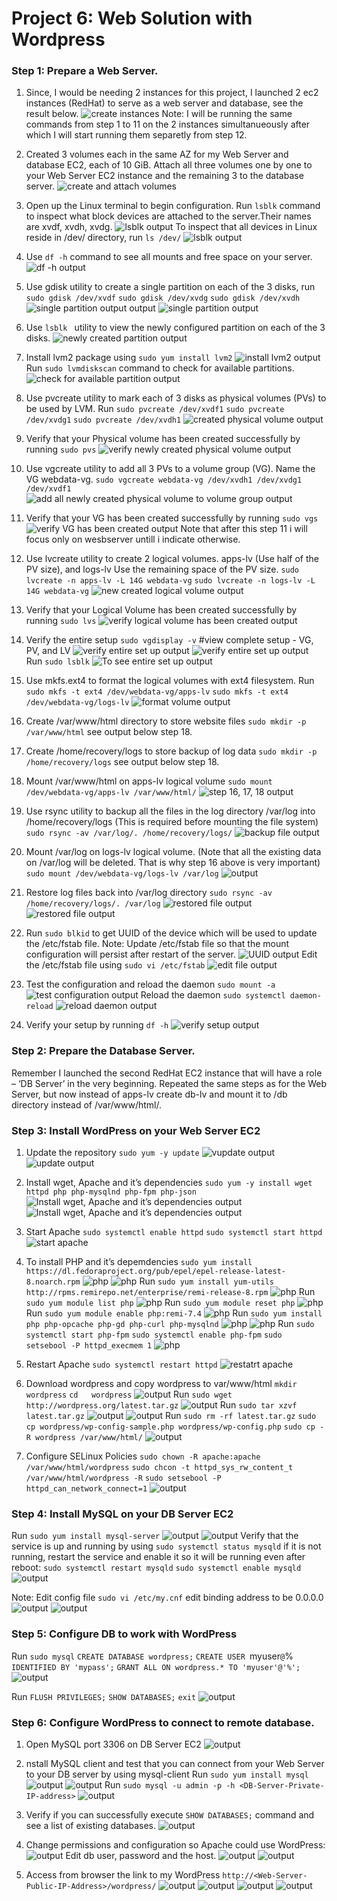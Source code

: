  # Project 6:  Web Solution with Wordpress

 ### Step 1: Prepare a Web Server.
 1. Since, I would be needing 2 instances for this project, I launched 2 ec2 instances (RedHat) to serve as a web server and database, see the result below. 
![create instances](./images/1.PNG)
Note: I will be running the same commands from step 1 to 11 on the 2 instances simultanueously after which I will start running them separetly from step 12.

2. Created 3 volumes each in the same AZ for my Web Server and database EC2, each of 10 GiB. Attach all three volumes one by one to your Web Server EC2 instance  and the remaining 3 to the database server.
![create and attach volumes](./images/2.PNG)

3. Open up the Linux terminal to begin configuration. Run `lsblk` command to inspect what block devices are attached to the server.Their names are xvdf, xvdh, xvdg.
![lsblk output](./images/4.PNG)
To inspect that all devices in Linux reside in /dev/ directory, run `ls /dev/`
![lsblk output](./images/5.PNG)

4. Use `df -h` command to see all mounts and free space on your server.
![df -h output](./images/6.PNG)

5. Use gdisk utility to create a single partition on each of the 3 disks, run `sudo gdisk /dev/xvdf` `sudo gdisk /dev/xvdg` `sudo gdisk /dev/xvdh`
![single partition output output](./images/7a.PNG)
![single partition output](./images/7b.PNG)

6. Use `lsblk ` utility to view the newly configured partition on each of the 3 disks. 
![newly created partition output](./images/8.PNG)

7. Install lvm2 package using `sudo yum install lvm2` 
![install lvm2 output](./images/9.PNG)
Run `sudo lvmdiskscan` command to check for available partitions.
![check for available partition output](./images/10.PNG)

8. Use pvcreate utility to mark each of 3 disks as physical volumes (PVs) to be used by LVM.
Run `sudo pvcreate /dev/xvdf1` `sudo pvcreate /dev/xvdg1` `sudo pvcreate /dev/xvdh1`
![created physical volume output](./images/11.PNG)

9. Verify that your Physical volume has been created successfully by running `sudo pvs`
![verify newly created physical volume output](./images/12.PNG)

10. Use vgcreate utility to add all 3 PVs to a volume group (VG). Name the VG webdata-vg. `sudo vgcreate webdata-vg /dev/xvdh1 /dev/xvdg1 /dev/xvdf1`
![add all newly created physical volume to volume group output](./images/13.PNG)

11. Verify that your VG has been created successfully by running `sudo vgs`
![verify VG has been created  output](./images/14.PNG)
Note that after this step 11 i will focus only on wesbserver untill i indicate otherwise.

12. Use lvcreate utility to create 2 logical volumes. apps-lv (Use half of the PV size), and logs-lv Use the remaining space of the PV size. `sudo lvcreate -n apps-lv -L 14G webdata-vg`    `sudo lvcreate -n logs-lv -L 14G webdata-vg`
![new created logical volume output](./images/15.PNG)

13. Verify that your Logical Volume has been created successfully by running `sudo lvs`
![verify logical volume has been created  output](./images/16.PNG)

14. Verify the entire setup `sudo vgdisplay -v` #view complete setup - VG, PV, and LV
![verify entire set up output](./images/17a.PNG)
![verify entire set up  output](./images/17b.PNG)
Run `sudo lsblk`
![To see entire set up  output](./images/18.PNG)

15. Use mkfs.ext4 to format the logical volumes with ext4 filesystem. Run `sudo mkfs -t ext4 /dev/webdata-vg/apps-lv` `sudo mkfs -t ext4 /dev/webdata-vg/logs-lv`
![format volume output](./images/19.PNG)

16. Create /var/www/html directory to store website files `sudo mkdir -p /var/www/html` see output below step 18.

17. Create /home/recovery/logs to store backup of log data `sudo mkdir -p /home/recovery/logs` see output below step 18.

18. Mount /var/www/html on apps-lv logical volume `sudo mount /dev/webdata-vg/apps-lv /var/www/html/`
![step 16, 17, 18 output](./images/20.PNG)

19. Use rsync utility to backup all the files in the log directory /var/log into /home/recovery/logs (This is required before mounting the file system) `sudo rsync -av /var/log/. /home/recovery/logs/` ![backup file output](./images/21.PNG)

20. Mount /var/log on logs-lv logical volume. (Note that all the existing data on /var/log will be deleted. That is why step 16 above is very important) `sudo mount /dev/webdata-vg/logs-lv /var/log`
![ output](./images/22.PNG)

21. Restore log files back into /var/log directory `sudo rsync -av /home/recovery/logs/. /var/log`
![restored file output](./images/23a.PNG)
![restored file output](./images/23b.PNG)

22. Run `sudo blkid` to get UUID of the device which will be used to update the /etc/fstab file. 
Note: Update /etc/fstab file so that the mount configuration will persist after restart of the server.
![UUID output](./images/24.PNG)
Edit the /etc/fstab file using `sudo vi /etc/fstab` ![edit file output](./images/25.PNG)

23. Test the configuration and reload the daemon `sudo mount -a` 
![test configuration output](./images/26.PNG)
Reload the daemon `sudo systemctl daemon-reload` 
![reload daemon output](./images/27.PNG)

24. Verify your setup by running `df -h`
![verify setup output](./images/28.PNG)


### Step 2: Prepare the Database Server. 
Remember I launched the second RedHat EC2 instance that will have a role – ‘DB Server’ in the very beginning.
Repeated the same steps as for the Web Server, but now instead of apps-lv create db-lv and mount it to /db directory instead of /var/www/html/.


### Step 3: Install WordPress on your Web Server EC2

1. Update the repository
`sudo yum -y update`
![vupdate output](./images/31a.PNG)
![update output](./images/31b.PNG)

2. Install wget, Apache and it’s dependencies
`sudo yum -y install wget httpd php php-mysqlnd php-fpm php-json`
![Install wget, Apache and it’s dependencies output](./images/32a.PNG)
![Install wget, Apache and it’s dependencies output](./images/32b.PNG)

3. Start Apache `sudo systemctl enable httpd` `sudo systemctl start httpd`
![start apache](./images/33.PNG)

4. To install PHP and it’s depemdencies `sudo yum install https://dl.fedoraproject.org/pub/epel/epel-release-latest-8.noarch.rpm`
![php](./images/34a.PNG)
![php](./images/34b.PNG)
Run `sudo yum install yum-utils http://rpms.remirepo.net/enterprise/remi-release-8.rpm`
![php](./images/35.PNG)
Run `sudo yum module list php`
![php](./images/36.PNG)
Run `sudo yum module reset php`
![php](./images/37.PNG)
Run `sudo yum module enable php:remi-7.4`
![php](./images/38.PNG)
Run `sudo yum install php php-opcache php-gd php-curl php-mysqlnd`
![php](./images/39a.PNG)
![php](./images/39b.PNG)
Run `sudo systemctl start php-fpm` `sudo systemctl enable php-fpm` `sudo setsebool -P httpd_execmem 1`
![php](./images/40.PNG)

5. Restart Apache
`sudo systemctl restart httpd`
![restatrt apache](./images/41.PNG)

6. Download wordpress and copy wordpress to var/www/html
`mkdir wordpress` 
`cd   wordpress`
![output](./images/42.PNG)
Run `sudo wget http://wordpress.org/latest.tar.gz`
![output](./images/43.PNG)
Run `sudo tar xzvf latest.tar.gz`
![output](./images/44a.PNG)
![output](./images/44b.PNG)
Run `sudo rm -rf latest.tar.gz` `sudo cp wordpress/wp-config-sample.php wordpress/wp-config.php`
`sudo cp -R wordpress /var/www/html/`
![output](./images/45.PNG)

7. Configure SELinux Policies
`sudo chown -R apache:apache /var/www/html/wordpress` `sudo chcon -t httpd_sys_rw_content_t /var/www/html/wordpress -R` `sudo setsebool -P httpd_can_network_connect=1`
![output](./images/46.PNG)


### Step 4: Install MySQL on your DB Server EC2

Run `sudo yum install mysql-server`
![output](./images/47a.PNG)
![output](./images/47b.PNG)
Verify that the service is up and running by using `sudo systemctl status mysqld`
if it is not running, restart the service and enable it so it will be running even after reboot: `sudo systemctl restart mysqld`
`sudo systemctl enable mysqld`
![output](./images/49.PNG)

Note: Edit config file `sudo vi /etc/my.cnf` edit binding address to be 0.0.0.0
![output](./images/48a.PNG)
![output](./images/48b.PNG)


### Step 5: Configure DB to work with WordPress

Run `sudo mysql`
`CREATE DATABASE wordpress;`
`CREATE USER `myuser`@`%` IDENTIFIED BY 'mypass';`
`GRANT ALL ON wordpress.* TO 'myuser'@'%';`
![output](./images/51.PNG)

Run `FLUSH PRIVILEGES;` 
`SHOW DATABASES;`
`exit`
![output](./images/52.PNG)


### Step 6:  Configure WordPress to connect to remote database.

1. Open MySQL port 3306 on DB Server EC2
![output](./images/53.PNG)

2. nstall MySQL client and test that you can connect from your Web Server to your DB server by using mysql-client
Run `sudo yum install mysql`
![output](./images/54a.PNG)
![output](./images/54b.PNG)
Run `sudo mysql -u admin -p -h <DB-Server-Private-IP-address>` 
![output](./images/55.PNG)

3. Verify if you can successfully execute `SHOW DATABASES;` command and see a list of existing databases.
![output](./images/56.PNG)

4. Change permissions and configuration so Apache could use WordPress: 
![output](./images/57.PNG)
Edit db user, password and the host.
![output](./images/58a.PNG)
![output](./images/58.PNG)

5. Access from browser the link to my WordPress
`http://<Web-Server-Public-IP-Address>/wordpress/` 
![output](./images/59.PNG)
![output](./images/60.PNG)
![output](./images/61a.PNG)
![output](./images/61b.PNG)



